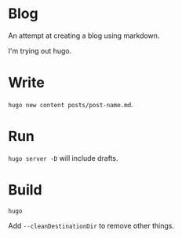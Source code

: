 # Blog

An attempt at creating a blog using markdown.

I'm trying out hugo.

# Write

`hugo new content posts/post-name.md`.

# Run

`hugo server -D` will include drafts.

# Build

`hugo`

Add `--cleanDestinationDir` to remove other things.
